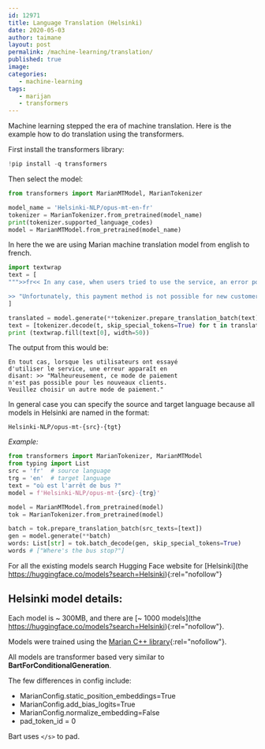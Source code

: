 ```yaml
---
id: 12971
title: Language Translation (Helsinki)
date: 2020-05-03
author: taimane
layout: post
permalink: /machine-learning/translation/
published: true
image: 
categories: 
   - machine-learning
tags:
   - marijan
   - transformers
---
```

Machine learning stepped the era of machine translation. Here is the example how to do translation using the transformers.

First install the transformers library:

```python
!pip install -q transformers
```

Then select the model:

```python
from transformers import MarianMTModel, MarianTokenizer

model_name = 'Helsinki-NLP/opus-mt-en-fr'
tokenizer = MarianTokenizer.from_pretrained(model_name)
print(tokenizer.supported_language_codes)
model = MarianMTModel.from_pretrained(model_name)
```

In here the we are using Marian machine translation model from english to french.

```python
import textwrap
text = [
""">>fr<< In any case, when users tried to use the service, an error pop ups saying: 

>> "Unfortunately, this payment method is not possible for new customers. Please choose another payment method." """
]

translated = model.generate(**tokenizer.prepare_translation_batch(text))
text = [tokenizer.decode(t, skip_special_tokens=True) for t in translated]
print (textwrap.fill(text[0], width=50))
```

The output from this would be:

```
En tout cas, lorsque les utilisateurs ont essayé
d'utiliser le service, une erreur apparaît en
disant: >> "Malheureusement, ce mode de paiement
n'est pas possible pour les nouveaux clients.
Veuillez choisir un autre mode de paiement."
```


In general case you can specify the source and target language because all models in Helsinki are named in the format:
```
Helsinki-NLP/opus-mt-{src}-{tgt}
```
_Example:_
```python
from transformers import MarianTokenizer, MarianMTModel
from typing import List
src = 'fr'  # source language
trg = 'en'  # target language
text = "où est l'arrêt de bus ?"
model = f'Helsinki-NLP/opus-mt-{src}-{trg}'

model = MarianMTModel.from_pretrained(model)
tok = MarianTokenizer.from_pretrained(model)

batch = tok.prepare_translation_batch(src_texts=[text]) 
gen = model.generate(**batch) 
words: List[str] = tok.batch_decode(gen, skip_special_tokens=True) 
words # ["Where's the bus stop?"]
```

For all the existing models search Hugging Face website for [Helsinki](the https://huggingface.co/models?search=Helsinki){:rel="nofollow"}


## Helsinki model details:

Each model is ~ 300MB, and there are [~ 1000 models](the https://huggingface.co/models?search=Helsinki){:rel="nofollow"}.

Models were trained using the [Marian C++ library](https://marian-nmt.github.io/){:rel="nofollow"}.

All models are transformer based very similar to **BartForConditionalGeneration**.

The few differences in config include:

* MarianConfig.static_position_embeddings=True
* MarianConfig.add_bias_logits=True
* MarianConfig.normalize_embedding=False 
* pad_token_id = 0

Bart uses `</s>` to pad.